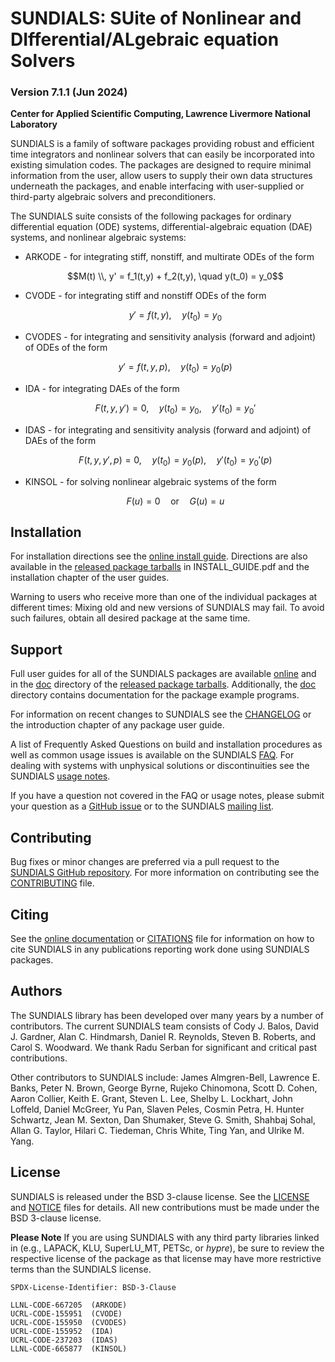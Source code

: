 # SUNDIALS: SUite of Nonlinear and DIfferential/ALgebraic equation Solvers #
### Version 7.1.1 (Jun 2024) ###

**Center for Applied Scientific Computing, Lawrence Livermore National Laboratory**

SUNDIALS is a family of software packages providing robust and efficient time
integrators and nonlinear solvers that can easily be incorporated into existing
simulation codes. The packages are designed to require minimal information from
the user, allow users to supply their own data structures underneath the
packages, and enable interfacing with user-supplied or third-party algebraic
solvers and preconditioners.

The SUNDIALS suite consists of the following packages for ordinary differential
equation (ODE) systems, differential-algebraic equation (DAE) systems, and
nonlinear algebraic systems:

* ARKODE - for integrating stiff, nonstiff, and multirate ODEs of the form

  $$M(t) \\, y' = f_1(t,y) + f_2(t,y), \quad y(t_0) = y_0$$

* CVODE - for integrating stiff and nonstiff ODEs of the form

  $$y' = f(t,y), \quad y(t_0) = y_0$$

* CVODES - for integrating and sensitivity analysis (forward and adjoint) of
  ODEs of the form

  $$y' = f(t,y,p), \quad y(t_0) = y_0(p)$$

* IDA - for integrating DAEs of the form

  $$F(t,y,y') = 0, \quad y(t_0) = y_0, \quad y'(t_0) = y_0'$$

* IDAS - for integrating and sensitivity analysis (forward and adjoint) of DAEs
  of the form

  $$F(t,y,y',p) = 0, \quad y(t_0) = y_0(p), \quad y'(t_0) = y_0'(p)$$

* KINSOL - for solving nonlinear algebraic systems of the form

  $$F(u) = 0 \quad \text{or} \quad G(u) = u$$

## Installation ##

For installation directions see the [online install guide](https://sundials.readthedocs.io/en/latest/Install_link.html).
Directions are also available in the [released package tarballs](https://github.com/LLNL/sundials/releases)
in INSTALL_GUIDE.pdf and the installation chapter of the user guides.

Warning to users who receive more than one of the individual packages at
different times: Mixing old and new versions of SUNDIALS may fail. To avoid
such failures, obtain all desired package at the same time.

## Support ##

Full user guides for all of the SUNDIALS packages are available [online](https://sundials.readthedocs.io)
and in the [doc](./doc) directory of the [released package tarballs](https://github.com/LLNL/sundials/releases).
Additionally, the [doc](./doc) directory contains documentation for the package
example programs.

For information on recent changes to SUNDIALS see the [CHANGELOG](./CHANGELOG.md)
or the introduction chapter of any package user guide.

A list of Frequently Asked Questions on build and installation procedures as
well as common usage issues is available on the SUNDIALS [FAQ](https://computing.llnl.gov/projects/sundials/faq).
For dealing with systems with unphysical solutions or discontinuities see the
SUNDIALS [usage notes](https://computing.llnl.gov/projects/sundials/usage-notes).

If you have a question not covered in the FAQ or usage notes, please submit
your question as a [GitHub issue](https://github.com/LLNL/sundials/issues) or to
the SUNDIALS [mailing list](https://computing.llnl.gov/projects/sundials/mailing-list).

## Contributing ##

Bug fixes or minor changes are preferred via a pull request to the
[SUNDIALS GitHub repository](https://github.com/LLNL/sundials). For more
information on contributing see the [CONTRIBUTING](./CONTRIBUTING.md) file.

## Citing ##

See the [online documentation](https://sundials.readthedocs.io/en/latest/index.html#citing)
or [CITATIONS](./CITATIONS.md) file for information on how to cite SUNDIALS in
any publications reporting work done using SUNDIALS packages.

## Authors ##

The SUNDIALS library has been developed over many years by a number of
contributors. The current SUNDIALS team consists of Cody J. Balos,
David J. Gardner, Alan C. Hindmarsh, Daniel R. Reynolds, Steven B. Roberts, and
Carol S. Woodward. We thank Radu Serban for significant and critical past
contributions.

Other contributors to SUNDIALS include: James Almgren-Bell, Lawrence E. Banks,
Peter N. Brown, George Byrne, Rujeko Chinomona, Scott D. Cohen, Aaron Collier,
Keith E. Grant, Steven L. Lee, Shelby L. Lockhart, John Loffeld, Daniel McGreer,
Yu Pan, Slaven Peles, Cosmin Petra, H. Hunter Schwartz, Jean M. Sexton,
Dan Shumaker, Steve G. Smith, Shahbaj Sohal, Allan G. Taylor,
Hilari C. Tiedeman, Chris White, Ting Yan, and Ulrike M. Yang.

## License ##

SUNDIALS is released under the BSD 3-clause license. See the [LICENSE](./LICENSE)
and [NOTICE](./NOTICE) files for details. All new contributions must be made
under the BSD 3-clause license.

**Please Note** If you are using SUNDIALS with any third party libraries linked
in (e.g., LAPACK, KLU, SuperLU_MT, PETSc, or *hypre*), be sure to review the
respective license of the package as that license may have more restrictive
terms than the SUNDIALS license.

```
SPDX-License-Identifier: BSD-3-Clause

LLNL-CODE-667205  (ARKODE)
UCRL-CODE-155951  (CVODE)
UCRL-CODE-155950  (CVODES)
UCRL-CODE-155952  (IDA)
UCRL-CODE-237203  (IDAS)
LLNL-CODE-665877  (KINSOL)
```
